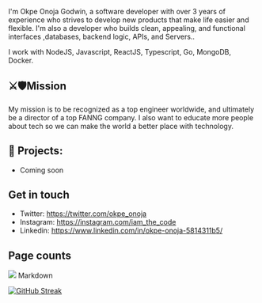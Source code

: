 I'm Okpe Onoja Godwin, a software developer with over 3 years of experience who strives to develop new products that make life easier and flexible. I'm also a developer who builds clean, appealing, and functional interfaces ,databases, backend logic, APIs, and Servers..

I work with NodeJS, Javascript, ReactJS, Typescript, Go, MongoDB, Docker.

## ⚔️🛡Mission
My mission is to be recognized as a top engineer worldwide, and ultimately be a director of a top FANNG company. I also want to educate more people about tech so we can make the world a better place with technology.


## 🌱 Projects: 
- Coming soon
## Get in touch
- Twitter: https://twitter.com/okpe_onoja
- Instagram: https://instagram.com/iam_the_code
- Linkedin: https://www.linkedin.com/in/okpe-onoja-5814311b5/

## Page counts
<a href="https://hits.seeyoufarm.com"><img src="https://hits.seeyoufarm.com/api/count/incr/badge.svg?url=https%3A%2F%2Fgithub.com%2Fonoja123&count_bg=%2379C83D&title_bg=%23555555&icon=&icon_color=%23E7E7E7&title=hits&edge_flat=false"/></a>
Markdown



[![GitHub Streak](https://github-readme-streak-stats.herokuapp.com?user=Onoja123&theme=dark&date_format=M%20j%5B%2C%20Y%5D)](https://git.io/streak-stats)


